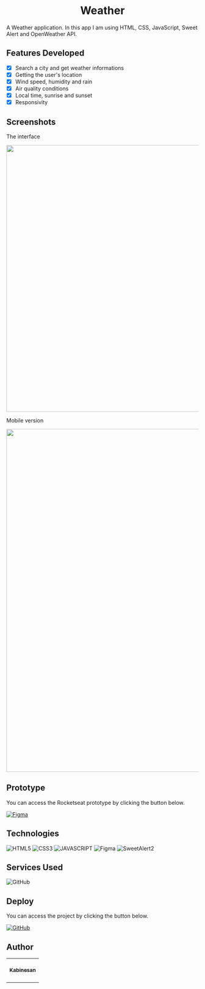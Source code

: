 <h1 align='center'>Weather</h1>

<p>A Weather application. In this app I am using HTML, CSS, JavaScript, Sweet Alert and OpenWeather API.</p>

## Features Developed

- [x] Search a city and get weather informations
- [x] Getting the user's location
- [x] Wind speed, humidity and rain
- [x] Air quality conditions
- [x] Local time, sunrise and sunset
- [x] Responsivity

## Screenshots

<p>The interface</p>

<img src="./assets/interface.png" width="700"/>

<p>Mobile version</p>

<img src="./assets/mobile.png" height="900"/>

## Prototype

You can access the Rocketseat prototype by clicking the button below.

<a href="https://www.figma.com/community/file/1215291914714743267/%23boraCodar---Desafio-10">![Figma](https://img.shields.io/badge/Access%20Prototype-2A2141?style=for-the-badge&logo=figma&logoColor=white)</a>

## Technologies

![HTML5](https://img.shields.io/badge/HTML5-E34F26?style=for-the-badge&logo=html5&logoColor=white)
![CSS3](https://img.shields.io/badge/CSS3-1572B6?style=for-the-badge&logo=css3&logoColor=white)
![JAVASCRIPT](https://img.shields.io/badge/JavaScript-323330?style=for-the-badge&logo=javascript&logoColor=F7DF1E)
![Figma](https://img.shields.io/badge/FIGMA-2A2141?style=for-the-badge&logo=figma&logoColor=white)
![SweetAlert2](https://img.shields.io/badge/SweetAlert2-8a3d9b?style=for-the-badge&logo=sweetalert2&logoColor=white)

## Services Used

![GitHub](https://img.shields.io/badge/GitHub%20Pages-000000?style=for-the-badge&logo=github&logoColor=white)</a>

## Deploy

You can access the project by clicking the button below.

<a href="https://leonardo-ad.github.io/Weather/" target='_blank'>![GitHub](https://img.shields.io/badge/GitHub%20Pages-000000?style=for-the-badge&logo=github&logoColor=white)</a>

## Author

<table>
  <tr>
    <td align="center">
      <a href="https://github.com/Kabinesan/Weather-forecasting/edit/main/README.md">
      <br/>
      <sub><b>Kabinesan</b></sub>
      <br/><br/>
      <a href="www.linkedin.com/in/
kabinesan"><a href="mailto: kabinesan022@gmail.com">
      </a>
    </td>
   </tr>
</table>

